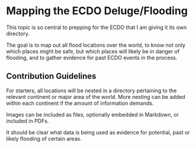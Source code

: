 # Mapping the ECDO Deluge/Flooding

This topic is so central to prepping for the ECDO that I am giving it its own directory.

The goal is to map out all flood locations over the world, to know not only which places might be safe, but which places will likely be in danger of flooding, and to gather evidence for past ECDO events in the process.

## Contribution Guidelines

For starters, all locations will be nested in a directory pertaining to the relevant continent or major area of the world. More nesting can be added within each continent if the amount of information demands.

Images can be included as files, optionally embedded in Markdown, or included in PDFs.

It should be clear what data is being used as evidence for potential, past or likely flooding of certain areas.
